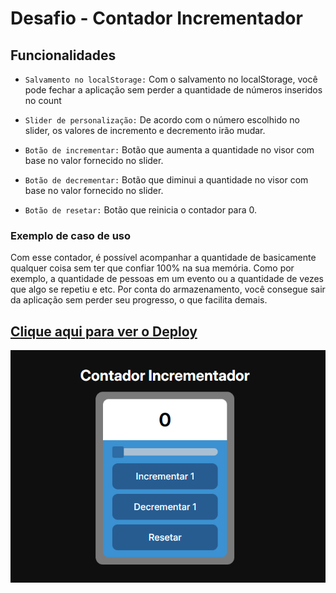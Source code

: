 # Desafio - Contador Incrementador

## Funcionalidades

- ```Salvamento no localStorage:``` Com o salvamento no localStorage, você pode fechar a aplicação sem perder a quantidade de números inseridos no count

- ```Slider de personalização:``` De acordo com o número escolhido no slider, os valores de incremento e decremento irão mudar.

- ```Botão de incrementar:``` Botão que aumenta a quantidade no visor com base no valor fornecido no slider.

- ```Botão de decrementar:``` Botão que diminui a quantidade no visor com base no valor fornecido no slider.

- ```Botão de resetar:``` Botão que reinicia o contador para 0.

### Exemplo de caso de uso

Com esse contador, é possível acompanhar a quantidade de basicamente qualquer coisa sem ter que confiar 100% na sua memória. Como por exemplo, a quantidade de pessoas em um evento ou a quantidade de vezes que algo se repetiu e etc. Por conta do armazenamento, você consegue sair da aplicação sem perder seu progresso, o que facilita demais.

## <a href="https://mats057.github.io/desafio-linktou/">Clique aqui para ver o Deploy</a>
<a href="https://mats057.github.io/desafio-linktou/"><img src="./public/deploy.png" alt="Imagem de deploy do app"></a>
